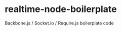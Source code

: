 realtime-node-boilerplate
=========================

Backbone.js / Socket.io / Require.js boilerplate code
